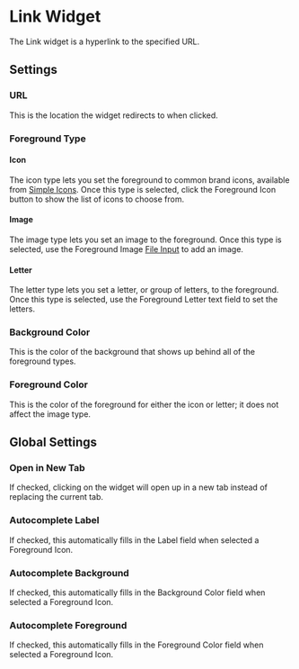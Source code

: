 # Link Widget

The Link widget is a hyperlink to the specified URL.

## Settings

### URL

This is the location the widget redirects to when clicked.

### Foreground Type

#### Icon

The icon type lets you set the foreground to common brand icons, available from [Simple Icons](https://simpleicons.org). Once this type is selected, click the Foreground Icon button to show the list of icons to choose from.

#### Image

The image type lets you set an image to the foreground. Once this type is selected, use the Foreground Image [File Input](/docs/miscellaneous#file-input) to add an image.

#### Letter

The letter type lets you set a letter, or group of letters, to the foreground. Once this type is selected, use the Foreground Letter text field to set the letters.

### Background Color

This is the color of the background that shows up behind all of the foreground types.

### Foreground Color

This is the color of the foreground for either the icon or letter; it does not affect the image type.

## Global Settings

### Open in New Tab

If checked, clicking on the widget will open up in a new tab instead of replacing the current tab.

### Autocomplete Label

If checked, this automatically fills in the Label field when selected a Foreground Icon.

### Autocomplete Background

If checked, this automatically fills in the Background Color field when selected a Foreground Icon.

### Autocomplete Foreground

If checked, this automatically fills in the Foreground Color field when selected a Foreground Icon.
